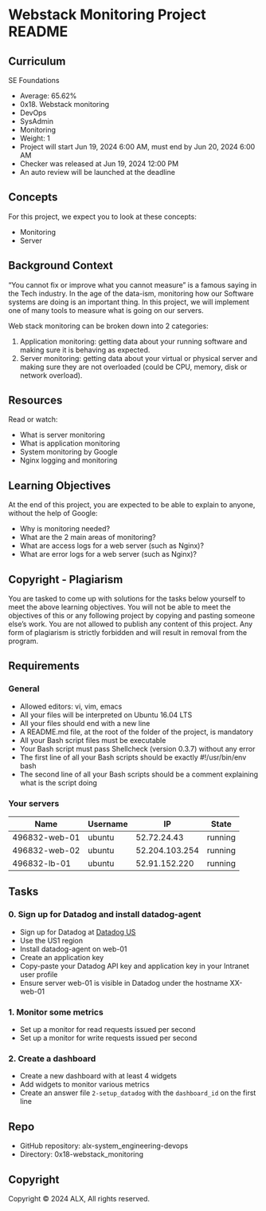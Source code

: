 # Webstack Monitoring Project README

## Curriculum
SE Foundations
- Average: 65.62%
- 0x18. Webstack monitoring
- DevOps
- SysAdmin
- Monitoring
- Weight: 1
- Project will start Jun 19, 2024 6:00 AM, must end by Jun 20, 2024 6:00 AM
- Checker was released at Jun 19, 2024 12:00 PM
- An auto review will be launched at the deadline

## Concepts
For this project, we expect you to look at these concepts:
- Monitoring
- Server

## Background Context
“You cannot fix or improve what you cannot measure” is a famous saying in the Tech industry. In the age of the data-ism, monitoring how our Software systems are doing is an important thing. In this project, we will implement one of many tools to measure what is going on our servers.

Web stack monitoring can be broken down into 2 categories:
1. Application monitoring: getting data about your running software and making sure it is behaving as expected.
2. Server monitoring: getting data about your virtual or physical server and making sure they are not overloaded (could be CPU, memory, disk or network overload).

## Resources
Read or watch:
- What is server monitoring
- What is application monitoring
- System monitoring by Google
- Nginx logging and monitoring

## Learning Objectives
At the end of this project, you are expected to be able to explain to anyone, without the help of Google:
- Why is monitoring needed?
- What are the 2 main areas of monitoring?
- What are access logs for a web server (such as Nginx)?
- What are error logs for a web server (such as Nginx)?

## Copyright - Plagiarism
You are tasked to come up with solutions for the tasks below yourself to meet the above learning objectives.
You will not be able to meet the objectives of this or any following project by copying and pasting someone else’s work.
You are not allowed to publish any content of this project.
Any form of plagiarism is strictly forbidden and will result in removal from the program.

## Requirements
### General
- Allowed editors: vi, vim, emacs
- All your files will be interpreted on Ubuntu 16.04 LTS
- All your files should end with a new line
- A README.md file, at the root of the folder of the project, is mandatory
- All your Bash script files must be executable
- Your Bash script must pass Shellcheck (version 0.3.7) without any error
- The first line of all your Bash scripts should be exactly #!/usr/bin/env bash
- The second line of all your Bash scripts should be a comment explaining what is the script doing

### Your servers
| Name            | Username | IP             | State   |
|-----------------|----------|----------------|---------|
| 496832-web-01   | ubuntu   | 52.72.24.43    | running |
| 496832-web-02   | ubuntu   | 52.204.103.254 | running |
| 496832-lb-01    | ubuntu   | 52.91.152.220  | running |

## Tasks
### 0. Sign up for Datadog and install datadog-agent
- Sign up for Datadog at [Datadog US](https://app.datadoghq.com)
- Use the US1 region
- Install datadog-agent on web-01
- Create an application key
- Copy-paste your Datadog API key and application key in your Intranet user profile
- Ensure server web-01 is visible in Datadog under the hostname XX-web-01

### 1. Monitor some metrics
- Set up a monitor for read requests issued per second
- Set up a monitor for write requests issued per second

### 2. Create a dashboard
- Create a new dashboard with at least 4 widgets
- Add widgets to monitor various metrics
- Create an answer file `2-setup_datadog` with the `dashboard_id` on the first line

## Repo
- GitHub repository: alx-system_engineering-devops
- Directory: 0x18-webstack_monitoring

## Copyright
Copyright © 2024 ALX, All rights reserved.

